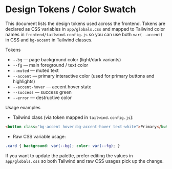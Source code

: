 # Design Tokens / Color Swatch

This document lists the design tokens used across the frontend. Tokens are declared as CSS variables in `app/globals.css` and mapped to Tailwind color names in `frontend/tailwind.config.js` so you can use both `var(--accent)` in CSS and `bg-accent` in Tailwind classes.

Tokens

- `--bg` — page background color (light/dark variants)
- `--fg` — main foreground / text color
- `--muted` — muted text
- `--accent` — primary interactive color (used for primary buttons and highlights)
- `--accent-hover` — accent hover state
- `--success` — success green
- `--error` — destructive color

Usage examples

- Tailwind class (via token mapped in `tailwind.config.js`):

```html
<button class="bg-accent hover:bg-accent-hover text-white">Primary</button>
```

- Raw CSS variable usage:

```css
.card { background: var(--bg); color: var(--fg); }
```

If you want to update the palette, prefer editing the values in `app/globals.css` so both Tailwind and raw CSS usages pick up the change.
